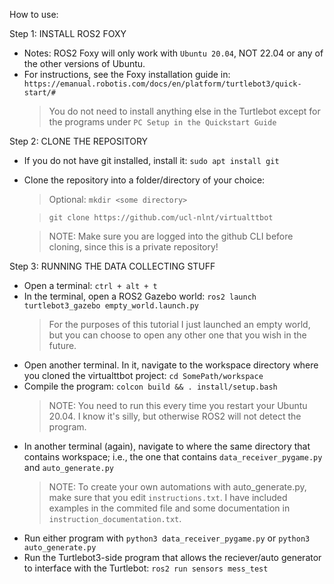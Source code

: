 How to use:

Step 1: INSTALL ROS2 FOXY
- Notes: ROS2 Foxy will only work with `Ubuntu 20.04`, NOT 22.04 or any of the other versions of Ubuntu.
- For instructions, see the Foxy installation guide in: `https://emanual.robotis.com/docs/en/platform/turtlebot3/quick-start/#`
    > You do not need to install anything else in the Turtlebot except for the programs under `PC Setup in the Quickstart Guide`

Step 2: CLONE THE REPOSITORY
- If you do not have git installed, install it: `sudo apt install git`
- Clone the repository into a folder/directory of your choice:
    > Optional: `mkdir <some directory>`
    
    > `git clone https://github.com/ucl-nlnt/virtualttbot`
    
    > NOTE: Make sure you are logged into the github CLI before cloning, since this is a private repository!

Step 3: RUNNING THE DATA COLLECTING STUFF
- Open a terminal: `ctrl + alt + t`
- In the terminal, open a ROS2 Gazebo world: `ros2 launch turtlebot3_gazebo empty_world.launch.py`
    > For the purposes of this tutorial I just launched an empty world, but you can choose to open any other one that you wish in the future.
- Open another terminal. In it, navigate to the workspace directory where you cloned the virtualttbot project: `cd SomePath/workspace`
- Compile the program: `colcon build && . install/setup.bash`
    > NOTE: You need to run this every time you restart your Ubuntu 20.04. I know it's silly, but otherwise ROS2 will not detect the program.
- In another terminal (again), navigate to where the same directory that contains workspace; i.e., the one that contains `data_receiver_pygame.py` and `auto_generate.py`
    > NOTE: To create your own automations with auto_generate.py, make sure that you edit `instructions.txt`. I have included examples in the commited file and some documentation in `instruction_documentation.txt`.
- Run either program with `python3 data_receiver_pygame.py` or `python3 auto_generate.py`
- Run the Turtlebot3-side program that allows the reciever/auto generator to interface with the Turtlebot: `ros2 run sensors mess_test`
